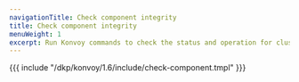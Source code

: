 ```yaml
---
navigationTitle: Check component integrity
title: Check component integrity
menuWeight: 1
excerpt: Run Konvoy commands to check the status and operation for cluster components
---
```


<!-- markdownlint-disable MD018 -->

{{{ include "/dkp/konvoy/1.6/include/check-component.tmpl" }}}
